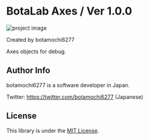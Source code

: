 # BotaLab Axes / Ver 1.0.0

![project image](https://user-images.githubusercontent.com/14128408/101475092-470be300-398f-11eb-8219-b8b999a1139d.png)

Created by botamochi6277

Axes objects for debug.

## Author Info

botamochi6277 is a software developer in Japan.

Twitter: https://twitter.com/botamochi6277 (Japanese)

## License

This library is under the [MIT License](https://github.com/neuecc/UniRx/blob/master/LICENSE).
